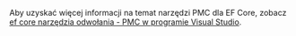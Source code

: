 Aby uzyskać więcej informacji na temat narzędzi PMC dla EF Core, zobacz [ef core narzędzia odwołania - PMC w programie Visual Studio](/ef/core/miscellaneous/cli/powershell).